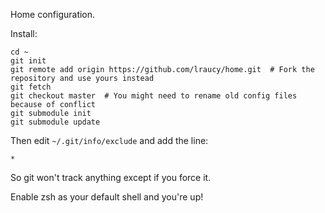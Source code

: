 Home configuration.

Install:

```
cd ~
git init
git remote add origin https://github.com/lraucy/home.git  # Fork the repository and use yours instead
git fetch
git checkout master  # You might need to rename old config files because of conflict
git submodule init
git submodule update
```

Then edit `~/.git/info/exclude` and add the line:
```
*
```
So git won't track anything except if you force it.

Enable zsh as your default shell and you're up!
